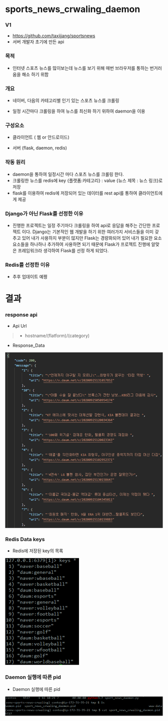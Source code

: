 # sports_news_crwaling_daemon

### V1
 - https://github.com/taxijjang/sportsnews
 - 서버 개발자 초기에 만든 api

### 목적
- 인터넷 스포츠 뉴스를 많이보는데 뉴스를 보기 위해 매번 브라우저를 통하는 번거러움을 해소 하기 위함

### 개요

- 네이버, 다음의 카테고리별 인기 있는 스포츠 뉴스를 크롤링

- 일정 시간마다 크롤링을 하여 뉴스를 최신화 하기 위하여 daemon을 이용

### 구성요소

- 클라이언트 ( 웹 or 안드로이드)

- 서버 (flask, daemon, redis)

### 작동 원리

- daemon을 통하여 일정시간 마다 스포츠 뉴스를 크롤링 한다.
- 크롤링한 뉴스를 redis에  key {플랫폼:카테고리} : value {뉴스 제목 : 뉴스 링크}로 저장
- flask를 이용하여 redis에 저장되어 있는 데이터를 rest api를 통하여 클라이언트에게 제공


### Django가 아닌 Flask를 선정한 이유

- 진행한 프로젝트는 일정 주기마다 크롤링을 하여 api로 응답을 해주는 간단한 프로젝트 이다. Django는 기본적인 웹 개발을 하기 위한 여러가지 서비스들을 이미 갖추고 있어 내가 사용하지 부분이 많지만 Flask는 경량화되어 있어 내가 필요한 요소요소들을 하나하나 추가하여 사용하면 되기 때문에 Flask가 프로젝트 진행에 알맞은 프레임워크라 생각하여 Flask를 선정 하게 되었다.


### Redis를 선정한 이유

- 추후 업데이트 예쩡

# 결과


### response api

- Api Url

>- hostname/(flatform)/(category)

- Response_Data

![Response Data](/image/api.PNG)


### Redis Data keys

- Redis에 저장된 key의 목록

![redis_keys](/image/redis_keys.PNG)


### Daemon 실행에 따른 pid

- Daemon 실행에 따른 pid

![daemon_pid](image/daemon_pid.png)

